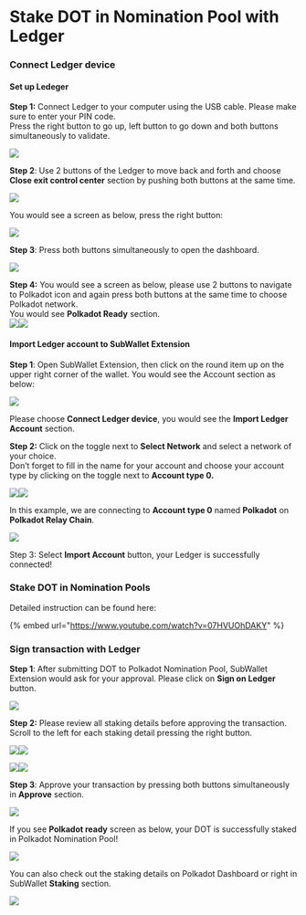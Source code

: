 # Stake DOT in Nomination Pool with Ledger

### Connect Ledger device

#### Set up Ledeger

**Step 1:** Connect Ledger to your computer using the USB cable. Please make sure to enter your PIN code.\
Press the right button to go up, left button to go down and both buttons simultaneously to validate.

![](<../../../.gitbook/assets/Screenshot 2023-03-03 at 18.02.40.png>)

**Step 2**: Use 2 buttons of the Ledger to move back and forth and choose **Close exit control center** section by pushing both buttons at the same time.

![](<../../../.gitbook/assets/image (8) (1).png>)

You would see a screen as below, press the right button:

![](<../../../.gitbook/assets/image (4) (2).png>)

**Step 3**: Press both buttons simultaneously to open the dashboard.

![](<../../../.gitbook/assets/image (56).png>)

**Step 4:** You would see a screen as below, please use 2 buttons to navigate to Polkadot icon and again press both buttons at the same time to choose Polkadot network.\
You would see **Polkadot Ready** section.\
![](<../../../.gitbook/assets/image (2) (1) (3).png>)![](<../../../.gitbook/assets/image (27).png>)

#### Import Ledger account to SubWallet Extension

**Step 1**: Open SubWallet Extension, then click on the round item up on the upper right corner of the wallet. You would see the Account section as below:

![](<../../../.gitbook/assets/image (30).png>)

Please choose **Connect Ledger device**, you would see the **Import Ledger Account** section.

**Step 2:** Click on the toggle next to **Select Network** and select a network of your choice.\
Don’t forget to fill in the name for your account and choose your account type by clicking on the toggle next to **Account type 0.**

![](<../../../.gitbook/assets/image (11) (2).png>)![](<../../../.gitbook/assets/image (7) (2) (1).png>)

In this example, we are connecting to **Account type 0** named **Polkadot** on **Polkadot Relay Chain**.

![](<../../../.gitbook/assets/image (1) (1) (2).png>)

Step 3: Select **Import Account** button, your Ledger is successfully connected!

### Stake DOT in Nomination Pools

Detailed instruction can be found here:

{% embed url="https://www.youtube.com/watch?v=07HVUOhDAKY" %}

### Sign transaction with Ledger

**Step 1**: After submitting DOT to Polkadot Nomination Pool, SubWallet Extension would ask for your approval. Please click on **Sign on Ledger** button.

![](<../../../.gitbook/assets/image (15) (1).png>)

**Step 2:** Please review all staking details before approving the transaction.\
Scroll to the left for each staking detail pressing the right button.

![](<../../../.gitbook/assets/image (14) (1).png>)![](<../../../.gitbook/assets/image (13) (1).png>)

![](<../../../.gitbook/assets/image (49).png>)![](<../../../.gitbook/assets/image (38).png>)

**Step 3**: Approve your transaction by pressing both buttons simultaneously in **Approve** section.

![](<../../../.gitbook/assets/image (6) (2).png>)

If you see **Polkadot ready** screen as below, your DOT is successfully staked in Polkadot Nomination Pool!

![](<../../../.gitbook/assets/image (3) (1).png>)

You can also check out the staking details on Polkadot Dashboard or right in SubWallet **Staking** section.

![](<../../../.gitbook/assets/Screenshot 2023-03-03 at 09.59.04.png>)
